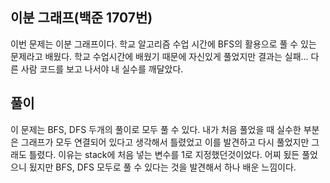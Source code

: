 ## 이분 그래프(백준 1707번)

이번 문제는 이분 그래프이다. 학교 알고리즘 수업 시간에 BFS의 활용으로 풀 수 있는 문제라고 배웠다. 학교 수업시간에 배웠기 때문에 자신있게 풀었지만 결과는 실패... 다른 사람 코드를 보고 나서야 내 실수를 깨달았다. 

## 풀이
이 문제는 BFS, DFS 두개의 풀이로 모두 풀 수 있다. 내가 처음 풀었을 때 실수한 부분은 그래프가 모두 연결되어 있다고 생각해서 틀렸었고 이를 발견하고 다시 풀었지만 그래도 틀렸다. 이유는 stack에 처음 넣는 변수를 1로 지정했던것이었다. 어찌 됬든 풀었으니 됬지만 BFS, DFS 모두로 풀 수 있다는 것을 발견해서 하나 배운 느낌이다.